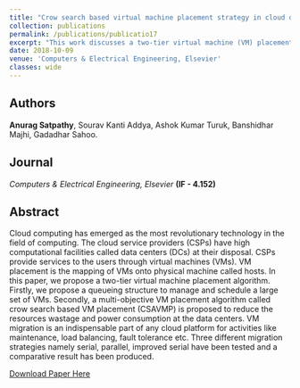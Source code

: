 ```yaml
---
title: "Crow search based virtual machine placement strategy in cloud data centers with live migration"
collection: publications
permalink: /publications/publicatio17
excerpt: "This work discusses a two-tier virtual machine (VM) placement strategy. Firstly, a queueing structure is discussed to process and schedule the VMs. Secondly, a multi-objective VM placement algorithm inspired by crow search to reduce resource wastage and power consumption at the data centers is also presented."
date: 2018-10-09
venue: 'Computers & Electrical Engineering, Elsevier'
classes: wide
---
```

## Authors
**Anurag Satpathy**, Sourav Kanti Addya, Ashok Kumar Turuk, Banshidhar Majhi, Gadadhar Sahoo.

## Journal
*Computers & Electrical Engineering, Elsevier* **(IF - 4.152)**

## Abstract
Cloud computing has emerged as the most revolutionary technology in the field of computing. The cloud service providers (CSPs) have high computational facilities called data centers (DCs) at their disposal. CSPs provide services to the users through virtual machines (VMs). VM placement is the mapping of VMs onto physical machine called hosts. In this paper, we propose a two-tier virtual machine placement algorithm. Firstly, we propose a queueing structure to manage and schedule a large set of VMs. Secondly, a multi-objective VM placement algorithm called crow search based VM placement (CSAVMP) is proposed to reduce the resources wastage and power consumption at the data centers. VM migration is an indispensable part of any cloud platform for activities like maintenance, load balancing, fault tolerance etc. Three different migration strategies namely serial, parallel, improved serial have been tested and a comparative result has been produced.

[Download Paper Here](https://doi.org/10.1016/j.compeleceng.2017.12.032)
